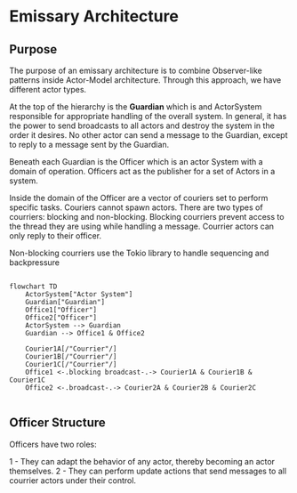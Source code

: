 # Emissary Architecture

## Purpose

The purpose of an emissary architecture is to combine Observer-like patterns inside Actor-Model architecture. Through this approach, we have different actor types. 

At the top of the hierarchy is the **Guardian** which is and ActorSystem responsible for appropriate handling of the overall system. In general, it has the power to send broadcasts to all actors and destroy the system in the order it desires. No other actor can send a message to the Guardian, except to reply to a message sent by the Guardian.

Beneath each Guardian is the Officer which is an actor System with a domain of operation. Officers act as the publisher for a set of Actors in a system.

Inside the domain of the Officer are a vector of couriers set to perform specific tasks. Couriers cannot spawn actors. There are two types of courriers: blocking and non-blocking. Blocking courriers prevent access to the thread they are using while handling a message. Courrier actors can only reply to their officer.

Non-blocking courriers use the Tokio library to handle sequencing and backpressure

```mermaid

flowchart TD
    ActorSystem["Actor System"]
    Guardian["Guardian"]
    Office1["Officer"]
    Office2["Officer"]
    ActorSystem --> Guardian
    Guardian --> Office1 & Office2

    Courier1A[/"Courrier"/]
    Courier1B[/"Courrier"/]
    Courier1C[/"Courrier"/]
    Office1 <-.blocking broadcast-.-> Courier1A & Courier1B & Courier1C
    Office2 <-.broadcast-.-> Courier2A & Courier2B & Courier2C


```

## Officer Structure

Officers have two roles:

1 - They can adapt the behavior of any actor, thereby becoming an actor themselves.
2 - They can perform update actions that send messages to all courrier actors under their control.

